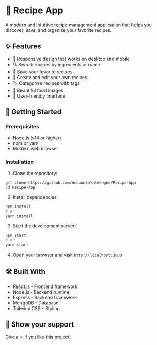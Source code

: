 # 🍳 Recipe App

A modern and intuitive recipe management application that helps you discover, save, and organize your favorite recipes.

## ✨ Features

- 📱 Responsive design that works on desktop and mobile
- 🔍 Search recipes by ingredients or name
- 💾 Save your favorite recipes
- 📝 Create and edit your own recipes
- 🏷️ Categorize recipes with tags
- 📸 Beautiful food images
- 👥 User-friendly interface

## 🚀 Getting Started

### Prerequisites

- Node.js (v14 or higher)
- npm or yarn
- Modern web browser

### Installation

1. Clone the repository:
```bash
git clone https://github.com/Anduamlakalehegne/Recipe-App
cd Recipe-App
```

2. Install dependencies:
```bash
npm install
# or
yarn install
```

3. Start the development server:
```bash
npm start
# or
yarn start
```

4. Open your browser and visit `http://localhost:3000`

## 🛠️ Built With

- React.js - Frontend framework
- Node.js - Backend runtime
- Express - Backend framework
- MongoDB - Database
- Tailwind CSS - Styling




## 🌟 Show your support

Give a ⭐️ if you like this project!

